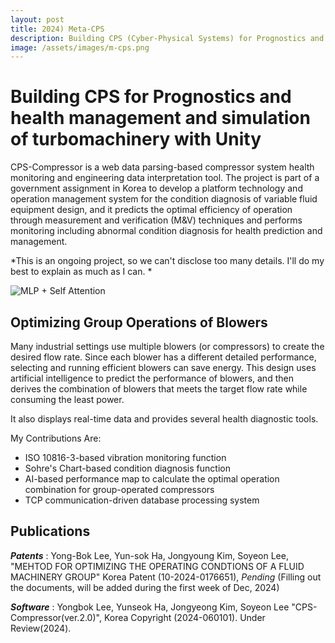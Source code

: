 ```yaml
---
layout: post
title: 2024) Meta-CPS
description: Building CPS (Cyber-Physical Systems) for Prognostics and health management and simulation of turbomachinery with Unity 
image: /assets/images/m-cps.png
---
```



Building CPS for Prognostics and health management and simulation of turbomachinery with Unity 
============
CPS-Compressor is a web data parsing-based compressor system health monitoring and engineering data interpretation tool.  The project is part of a government assignment in Korea to develop a platform technology and operation management system for the condition diagnosis of variable fluid equipment design, and it predicts the optimal efficiency of operation through measurement and verification (M&V) techniques and performs monitoring including abnormal condition diagnosis for health prediction and management. 

*This is an ongoing project, so we can't disclose too many details. I'll do my best to explain as much as I can. *

![MLP + Self Attention](https://soysilver.github.io/soysilvery/assets/images/m-cps.png)

Optimizing Group Operations of Blowers
------------
Many industrial settings use multiple blowers (or compressors) to create the desired flow rate. Since each blower has a different detailed performance, selecting and running efficient blowers can save energy. This design uses artificial intelligence to predict the performance of blowers, and then derives the combination of blowers that meets the target flow rate while consuming the least power. 

It also displays real-time data and provides several health diagnostic tools. 

My Contributions Are:

- ISO 10816-3-based vibration monitoring function
- Sohre's Chart-based condition diagnosis function
- AI-based performance map to calculate the optimal operation combination for group-operated compressors
- TCP communication-driven database processing system

Publications
------------

***Patents*** : Yong-Bok Lee, Yun-sok Ha, Jongyoung Kim, Soyeon Lee, "MEHTOD FOR OPTIMIZING THE OPERATING CONDTIONS OF A FLUID MACHINERY GROUP" Korea Patent (10-2024-0176651), *Pending* 
(Filling out the documents, will be added during the first week of Dec, 2024) 

***Software*** : Yongbok Lee, Yunseok Ha, Jongyeong Kim, Soyeon Lee "CPS-Compressor(ver.2.0)", Korea Copyright (2024-060101). Under Review(2024).